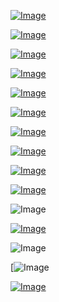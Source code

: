 

[![Image](hive/Screenshot_2020-06-04_19-01-18.png)](https://www.pornhub.com/view_video.php?viewkey=ph5e5d23cad301d)

[![Image](aton/Screenshot_2020-05-21_18-18-41.png)](https://human.biodigital.com)


[![Image](hive/oath.png)](https://www.theguardian.com/science/2019/aug/16/mathematicians-need-doctor-style-hippocratic-oath-says-academic-hannah-fry)


[![Image](hive/purdue.png)](https://www.theguardian.com/us-news/2018/jan/27/universities-sackler-family-purdue-pharma-oxycontin-opioids)

[![Image](almanac/Global_Seed_Vault.jpg)](https://www.seedvault.no/)

[![Image](brexit.png)]( https://www.pornhub.com/view_video.php?viewkey=ph5d0e9d3cac047)

[![Image](wiccanyear.png)](https://www.youtube.com/watch?v=u-ghhn_IqeU)

[![Image](hearthemoment.png)](https://rt.pornhub.com/view_video.php?viewkey=ph5d1fb47d0b00f)

[![Image](myth-of-the-jewish-genome.png)](https://www.merriam-webster.com/dictionary/chromatic)

[![Image](mediasource.png)](https://www.youtube.com/watch?v=pneoCZSiofI)

![Image](ISS.png)

[![Image](完璧.png)](https://www.ibm.com/developerworks/jp/aix/library/au-errnovariable/index.html)

![Image](voyager.png)

[![[Image](stone-sky.png)](https://www.youtube.com/watch?v=NX0iaeMzHyI)

[![Image](aton/Screenshot_2020-05-21_00-18-41.png)](https://www.youtube.com/watch?v=EQ-CGYWQRyM)




